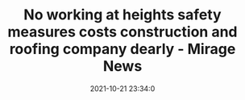 ---
"title": "No working at heights safety measures costs construction and roofing company dearly - Mirage News"
"date": "2021-10-21 23:34:0"
"feed_name": "GOOGLENEWSCONSTRUCTION"
"feed_website": "https://news.google.com/search?q=construction%2Bincident&hl=en-US&gl=US&ceid=US:en"
"feed_rss": "https://news.google.com/rss/search?q=construction%2Bincident&hl=en-US&gl=US&ceid=US:en"
"link": "https://www.miragenews.com/no-working-at-heights-safety-measures-costs-657296/"
"source": "{'href': 'https://www.miragenews.com', 'title': 'Mirage News'}"
"file": "_posts/2021-1-1-076feeb7593c4afac17dd0ffb43f9838225eb4fe.md"
"accident": "0"
"drilling": "0"
"represented_by": "0"
"dead": "0"
"injured": "0"
"arrested": "0"
"place": "unknown place"
"where": "unknown site"
"causes": "unknown"
"place_uri": "unknown place"
---